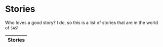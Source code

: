 # Stories
Who loves a good story? I do, so this is a list of stories that are in the world of `SAS`!

| Stories |
| - |
